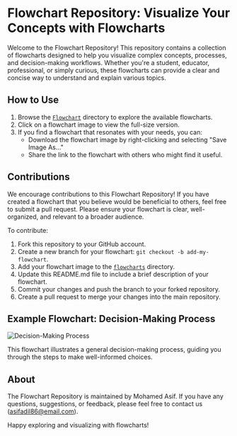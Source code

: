 # Flowchart Repository: Visualize Your Concepts with Flowcharts

Welcome to the Flowchart Repository! This repository contains a collection of flowcharts designed to help you visualize complex concepts, processes, and decision-making workflows. Whether you're a student, educator, professional, or simply curious, these flowcharts can provide a clear and concise way to understand and explain various topics.

## How to Use

1. Browse the [`Flowchart`](/flowcharts) directory to explore the available flowcharts.
2. Click on a flowchart image to view the full-size version.
3. If you find a flowchart that resonates with your needs, you can:
   - Download the flowchart image by right-clicking and selecting "Save Image As..."
   - Share the link to the flowchart with others who might find it useful.

## Contributions

We encourage contributions to this Flowchart Repository! If you have created a flowchart that you believe would be beneficial to others, feel free to submit a pull request. Please ensure your flowchart is clear, well-organized, and relevant to a broader audience.

To contribute:
1. Fork this repository to your GitHub account.
2. Create a new branch for your flowchart: `git checkout -b add-my-flowchart`.
3. Add your flowchart image to the [`flowcharts`](/flowcharts) directory.
4. Update this README.md file to include a brief description of your flowchart.
5. Commit your changes and push the branch to your forked repository.
6. Create a pull request to merge your changes into the main repository.

## Example Flowchart: Decision-Making Process

![Decision-Making Process](/flowcharts/decision-making-process.png)

This flowchart illustrates a general decision-making process, guiding you through the steps to make well-informed choices.

## About

The Flowchart Repository is maintained by Mohamed Asif. If you have any questions, suggestions, or feedback, please feel free to contact us (asifadil86@email.com).

Happy exploring and visualizing with flowcharts!

